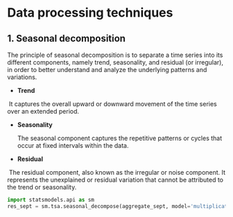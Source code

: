 # Data processing techniques

## 1. **Seasonal decomposition**

The principle of seasonal decomposition is to separate a time series into its different components, namely trend, seasonality, and residual (or irregular), in order to better understand and analyze the underlying patterns and variations.

- **Trend**

​		It captures the overall upward or downward movement of the time series over an extended 		period.

- **Seasonality**

  The seasonal component captures the repetitive patterns or cycles that occur at fixed intervals within the data.

- **Residual**

​		The residual component, also known as the irregular or noise component. It represents the 		unexplained or residual variation that cannot be attributed to the trend or seasonality.

````python
import statsmodels.api as sm
res_sept = sm.tsa.seasonal_decompose(aggregate_sept, model='multiplicative')
````

